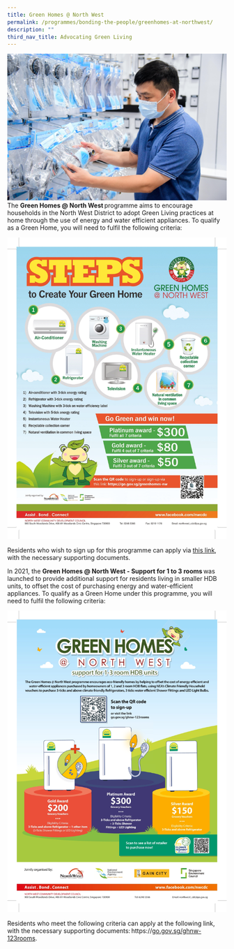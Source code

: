 ```yaml
---
title: Green Homes @ North West
permalink: /programmes/bonding-the-people/greenhomes-at-northwest/
description: ""
third_nav_title: Advocating Green Living
---
```

![](/images/Programmes/Green%20Living/IMG-2327.jpg)The **Green Homes @ North West** programme aims to encourage households in the North West District to adopt Green Living practices at home through the use of energy and water efficient appliances. To qualify as a Green Home, you will need to fulfil the following criteria:  

![](/images/Programmes/Green%20Living/GH%20Posters-1.jpg)
    
Residents who wish to sign up for this programme can apply via [this link](https://go.gov.sg/greenhomes-nw), with the necessary supporting documents. 

In 2021, the **Green Homes @ North West - Support for 1 to 3 rooms** was launched to provide additional support for residents living in smaller HDB units, to offset the cost of purchasing energy and water-efficient appliances. To qualify as a Green Home under this programme, you will need to fulfil the following criteria: 

![](/images/Programmes/Green%20Living/GH%20Posters-2.jpg)
   
Residents who meet the following criteria can apply at the following link, with the necessary supporting documents: https://[go.gov.sg/ghnw-123rooms](https://go.gov.sg/ghnw-123rooms).